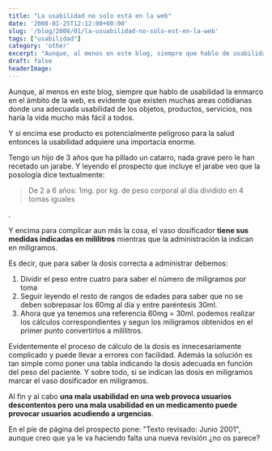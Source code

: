 ```yaml
---
title: "La usabilidad no solo está en la web"
date: '2008-01-25T12:12:00+00:00'
slug: '/blog/2008/01/la-usuabilidad-no-solo-est-en-la-web'
tags: ["usabilidad"]
category: 'other'
excerpt: "Aunque, al menos en este blog, siempre que hablo de usabilidad la enmarco en el ámbito de la web, es evidente que existen muchas areas cotidianas donde una adecuada usabilidad de los objetos, productos..."
draft: false
headerImage:
---
```

Aunque, al menos en este blog, siempre que hablo de usabilidad la enmarco en el ámbito de la web, es evidente que existen muchas areas cotidianas donde una adecuada usabilidad de los objetos, productos, servicios, nos haría la vida mucho más fácil a todos.

Y si encima ese producto es potencialmente peligroso para la salud entonces la usabilidad adquiere una importacia enorme.

Tengo un hijo de 3 años que ha pillado un catarro, nada grave pero le han recetado un jarabe. Y leyendo el prospecto que incluye el jarabe veo que la posología dice textualmente:

> De 2 a 6 años: 1mg. por kg. de peso corporal al día dividido en 4 tomas iguales

.

Y encima para complicar aun más la cosa, el vaso dosificador **tiene sus medidas indicadas en mililitros** mientras que la administración la indican en miligramos.

Es decir, que para saber la dosis correcta a administrar debemos:

1. Dividir el peso entre cuatro para saber el número de miligramos por toma
2. Seguir leyendo el resto de rangos de edades para saber que no se deben sobrepasar los 60mg al día y entre paréntesis 30ml.
3. Ahora que ya tenemos una referencia 60mg = 30ml. podemos realizar los cálculos correspondientes y segun los miligramos obtenidos en el primer punto convertirlos a mililitros.

Evidentemente el proceso de cálculo de la dosis es innecesariamente complicado y puede llevar a errores con facilidad. Además la solución es tan simple como poner una tabla indicando la dosis adecuada en función del peso del paciente. Y sobre todo, si se indican las dosis en miligramos marcar el vaso dosificador en miligramos.

Al fin y al cabo **una mala usabilidad en una web provoca usuarios descontentos pero una mala usabilidad en un medicamento puede provocar usuarios acudiendo a urgencias**.

En el píe de página del prospecto pone: "Texto revisado: Junio 2001", aunque creo que ya le va haciendo falta una nueva revisión ¿no os parece?
